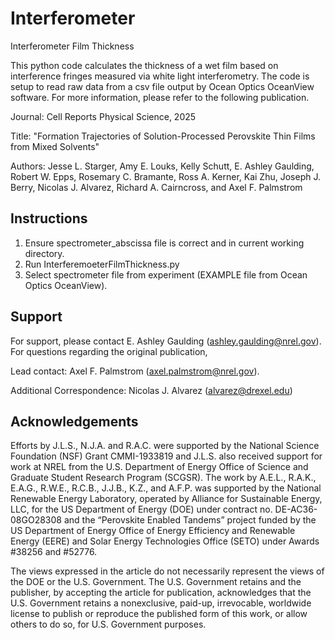 # Interferometer
Interferometer Film Thickness

This python code calculates the thickness of a wet film based on interference fringes measured via white light interferometry.
The code is setup to read raw data from a csv file output by Ocean Optics OceanView software.
For more information, please refer to the following publication.

Journal: Cell Reports Physical Science, 2025

Title: "Formation Trajectories of Solution-Processed Perovskite Thin Films from Mixed Solvents"

Authors: Jesse L. Starger, Amy E. Louks, Kelly Schutt, E. Ashley Gaulding, Robert W. Epps, Rosemary C. Bramante, 
Ross A. Kerner, Kai Zhu, Joseph J. Berry, Nicolas J. Alvarez, Richard A. Cairncross, and Axel F. Palmstrom

## Instructions

1. Ensure spectrometer_abscissa file is correct and in current working directory.
2. Run InterferemoeterFilmThickness.py
3. Select spectrometer file from experiment (EXAMPLE file from Ocean Optics OceanView).

## Support

For support, please contact E. Ashley Gaulding (ashley.gaulding@nrel.gov).
For questions regarding the original publication,

Lead contact: Axel F. Palmstrom (axel.palmstrom@nrel.gov).

Additional Correspondence: Nicolas J. Alvarez (alvarez@drexel.edu)


## Acknowledgements

Efforts by J.L.S., N.J.A. and R.A.C. were supported by the National Science Foundation (NSF) Grant CMMI-1933819 and J.L.S. also received support for work at NREL from the U.S. Department of Energy Office of Science and Graduate Student Research Program (SCGSR). 
The work by A.E.L., R.A.K., E.A.G., R.W.E., R.C.B., J.J.B., K.Z., and A.F.P. was supported by the National Renewable Energy Laboratory, 
operated by Alliance for Sustainable Energy, LLC, for the US Department of Energy (DOE) under contract no. DE-AC36-08GO28308 
and the “Perovskite Enabled Tandems” project funded by the US Department of Energy Office of Energy Efficiency and Renewable Energy (EERE) and Solar Energy Technologies Office (SETO) under Awards \#38256 and \#52776. 

The views expressed in the article do not necessarily represent the views of the DOE or the U.S. Government. 
The U.S. Government retains and the publisher, by accepting the article for publication, acknowledges that the U.S. Government retains a nonexclusive, paid-up, irrevocable, worldwide license to publish or reproduce the published form of this work, or allow others to do so, for U.S. Government purposes.
